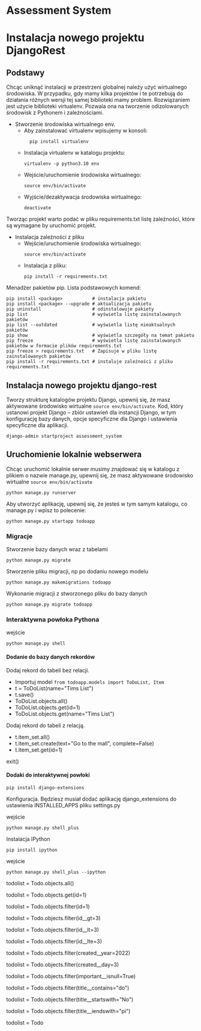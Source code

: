 Assessment System
============

# Instalacja nowego projektu DjangoRest

## Podstawy
Chcąc uniknąć instalacji w przestrzeni globalnej należy użyć wirtualnego
środowiska. W przypadku, gdy mamy kilka projektów i te potrzebują do działania różnych wersji tej samej biblioteki mamy
problem. Rozwiązaniem jest użycie biblioteki virtualenv. Pozwala ona na tworzenie odizolowanych środowisk z Pythonem i
zależnościami.

* Stworzenie środowiska wirtualnego env. 
    * Aby zainstalować virtualenv wpisujemy w konsoli:
      ```shell
        pip install virtualenv
      ```
    * Instalacja virtualenv w katalogu projektu:
      ```shell
      virtualenv -p python3.10 env
      ```
    * Wejście/uruchomienie środowiska wirtualnego:
      ```shell
      source env/bin/activate
      ```
    * Wyjście/dezaktywacja środowiska wirtualnego:
      ```shell
      deactivate
      ```

Tworząc projekt warto podać w pliku requirements.txt listę zależności, które są wymagane by uruchomić projekt.
* Instalacja zależności z pliku
    * Wejście/uruchomienie środowiska wirtualnego:
      ```shell
      source env/bin/activate
      ```
    * Instalacja z pliku:
      ```shell
      pip install -r requirements.txt
      ```
      
Menadżer pakietów pip. Lista podstawowych komend:
 ```shell
pip install <package>           # instalacja pakietu
pip install <package> --upgrade # aktualizacja pakietu
pip uninstall                   # odinstalowuje pakiety
pip list                        # wyświetla listę zainstalowanych pakietów
pip list --outdated             # wyświetla listę nieaktualnych pakietów
pip show                        # wyświetla szczegóły na temat pakietu
pip freeze                      # wyświetla listę zainstalowanych pakietów w formacie plików requirements.txt
pip freeze > requirements.txt   # Zapisuje w pliku listę zainstalowanych pakietów
pip install -r requirements.txt # instaluje zależności z pliku requirements.txt
```
      
## Instalacja nowego projektu django-rest
Tworzy strukturę katalogów projektu Django, upewnij się, że masz aktywowane środowisko wirtualne ```source env/bin/activate```. Kod, który ustanowi projekt Django – zbiór ustawień dla instancji Django, w tym konfigurację bazy danych, opcje specyficzne dla Django i ustawienia specyficzne dla aplikacji.
```shell
django-admin startproject assessment_system
```

## Uruchomienie lokalnie webserwera 
Chcąc uruchomić lokalnie serwer musimy znajdować się w katalogu z plikiem o nazwie manage.py, upewnij się, że masz aktywowane środowisko wirtualne ```source env/bin/activate```
```shell
python manage.py runserver
```

Aby utworzyć aplikację, upewnij się, że jesteś w tym samym katalogu, co manage.py i wpisz to polecenie:
```shell
python manage.py startapp todoapp
```

### Migracje

Stworzenie bazy danych wraz z tabelami 
```shell
python manage.py migrate
```

Stworzenie pliku migracji, np po dodaniu nowego modelu 
```shell
python manage.py makemigrations todoapp
```

Wykonanie migracji z stworzonego pliku do bazy danych 
```shell
python manage.py migrate todoapp
```

### Interaktywna powłoka Pythona

wejście
```shell
python manage.py shell
```

#### Dodanie do bazy danych rekordów

Dodaj rekord do tabeli bez relacji. 

* Importuj model ```from todoapp.models import ToDoList, Item```
* t = ToDoList(name="Tims List")
* t.save()
* ToDoList.objects.all()
* ToDoList.objects.get(id=1)
* ToDoList.objects.get(name="Tims List")

Dodaj rekord do tabeli z relacją.
* t.item_set.all()
* t.item_set.create(text="Go to the mall", complete=False)
* t.item_set.get(id=1)

exit()

#### Dodaki do interaktywnej powłoki 

```shell
pip install django-extensions
```
Konfiguracja. Będziesz musiał dodać aplikację django_extensions do ustawienia INSTALLED_APPS pliku settings.py

wejście
```shell
python manage.py shell_plus
```

Instalacja IPython

```shell
pip install ipython
```

wejście
```shell
python manage.py shell_plus --ipython
```
todolist = Todo.objects.all()

todolist = Todo.objects.get(id=1)

todolist = Todo.objects.filter(id=1)

todolist = Todo.objects.filter(id__gt=3)

todolist = Todo.objects.filter(id__lt=3)

todolist = Todo.objects.filter(id__lte=3)

todolist = Todo.objects.filter(created__year=2022)

todolist = Todo.objects.filter(created__day=3)

todolist = Todo.objects.filter(important__isnull=True)

todolist = Todo.objects.filter(title__contains="do")

todolist = Todo.objects.filter(title__startswith="No")

todolist = Todo.objects.filter(title__iendswith="pi")

todolist = Todo